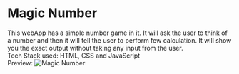 # Magic Number
This webApp has a simple number game in it. It will ask the user to think of a number and then it will tell the user to perform few calculation. It will show you the exact output without taking any input from the user.
<br>
Tech Stack used: HTML, CSS and JavaScript
<br>
Preview:
![Magic Number](https://user-images.githubusercontent.com/73245914/198831843-2af260f3-d0d1-4401-a764-b4bc741965cd.jpg)
